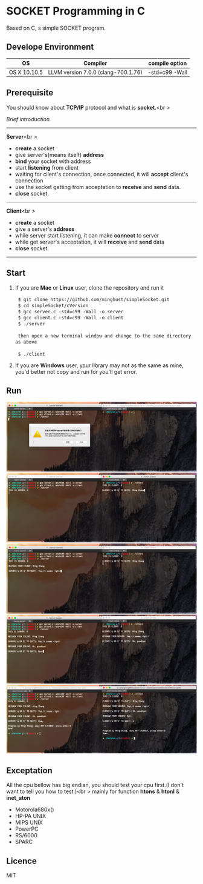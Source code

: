 SOCKET Programming in C
=
Based on C, s simple SOCKET program. 
## Develope Environment

|       OS       |            Compiler                |     compile option  |
|----------------|------------------------------------|---------------------|
|  OS X 10.10.5  | LLVM version 7.0.0 (clang-700.1.76)|    -std=c99 -Wall   |

## Prerequisite
You should know about **TCP/IP** protocol and what is **socket**.<br \>

*Brief introduction*

------------------
**Server**<br \>

- **create** a socket
- give server's(means itself) **address**
- **bind** your socket with address
- start **listening** from client
- waiting for cilent's connection, once connected, it will **accept** client's connection
- use the socket getting from acceptation to **receive** and **send** data.
- **close** socket.

------------------
**Client**<br \>

- **create** a socket
- give a server's **address**
- while server start listening, it can make **connect** to server
- while get server's acceptation, it will **receive** and **send** data
- **close** socket.

------------------

## Start 
1. If you are **Mac** or **Linux** user, clone the repository and run it
    
		$ git clone https://github.com/minghust/simpleSocket.git
		$ cd simpleSocket/cVersion
		$ gcc server.c -std=c99 -Wall -o server
		$ gcc client.c -std=c99 -Wall -o client
		$ ./server
		
		then open a new terminal window and change to the same directory as above 
		
		$ ./client
2. If you are **Windows** user, your library may not as the same as mine, you'd better not copy and run for you'll get error.

## Run
![1](./img/1.png)
![2](./img/2.png)
![3](./img/3.png)
![4](./img/4.png)
![5](./img/5.png)



## Exceptation
All the cpu bellow has big endian, you should test your cpu first.(I don't want to tell you how to test:)<br \>
mainly for function **htons** & **htonl** & **inet_aton**

- Motorola680x()
- HP-PA UNIX
- MIPS UNIX
- PowerPC
- RS/6000
- SPARC

## Licence
MIT
